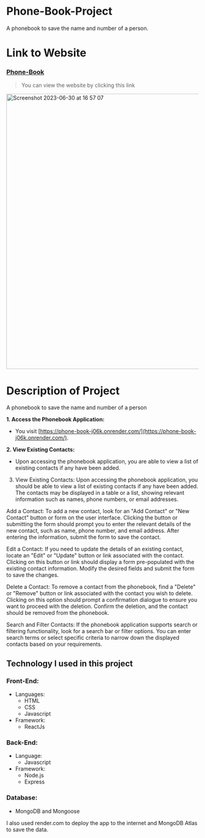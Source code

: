 # Phone-Book-Project
A phonebook to save the name and number of a person.

# Link to Website
### [Phone-Book](https://phone-book-j06k.onrender.com/)
> You can view the website by clicking this link
<img width="720" alt="Screenshot 2023-06-30 at 16 57 07" src="https://github.com/VienThanh12/Phone-Book-Project/assets/67015555/25feced9-3973-4087-94f7-2d5843d43369">


# Description of Project
A phonebook to save the name and number of a person 

**1. Access the Phonebook Application:**
* You  visit [https://phone-book-j06k.onrender.com/](https://phone-book-j06k.onrender.com/).
  
**2. View Existing Contacts:**
* Upon accessing the phonebook application, you are able to view a list of existing contacts if any have been added.
3. View Existing Contacts:
Upon accessing the phonebook application, you should be able to view a list of existing contacts if any have been added. The contacts may be displayed in a table or a list, showing relevant information such as names, phone numbers, or email addresses.

Add a Contact:
To add a new contact, look for an "Add Contact" or "New Contact" button or form on the user interface. Clicking the button or submitting the form should prompt you to enter the relevant details of the new contact, such as name, phone number, and email address. After entering the information, submit the form to save the contact.

Edit a Contact:
If you need to update the details of an existing contact, locate an "Edit" or "Update" button or link associated with the contact. Clicking on this button or link should display a form pre-populated with the existing contact information. Modify the desired fields and submit the form to save the changes.

Delete a Contact:
To remove a contact from the phonebook, find a "Delete" or "Remove" button or link associated with the contact you wish to delete. Clicking on this option should prompt a confirmation dialogue to ensure you want to proceed with the deletion. Confirm the deletion, and the contact should be removed from the phonebook.

Search and Filter Contacts:
If the phonebook application supports search or filtering functionality, look for a search bar or filter options. You can enter search terms or select specific criteria to narrow down the displayed contacts based on your requirements.


## **Technology I used in this project**
### Front-End: 
- Languages:
  - HTML
  - CSS
  - Javascript
- Framework:
  - ReactJs
### Back-End:
- Language:
  - Javascript 
- Framework:
    - Node.js 
    - Express 
### Database:
- MongoDB and Mongoose
  
I also used render.com to deploy the app to the internet and MongoDB Atlas to save the data.
